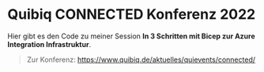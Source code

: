 # Quibiq CONNECTED Konferenz 2022

Hier gibt es den Code zu meiner Session **In 3 Schritten mit Bicep zur Azure Integration Infrastruktur**.

> Zur Konferenz: https://www.quibiq.de/aktuelles/quievents/connected/

